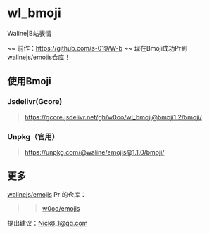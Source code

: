 # wl_bmoji
Waline|B站表情

~~ 前作：https://github.com/s-019/W-b ~~
现在Bmoji成功Pr到[walinejs/emojis](/walinejs/emojis)仓库！

## 使用Bmoji
### Jsdelivr(Gcore)
> https://gcore.jsdelivr.net/gh/w0oo/wl_bmoji@bmoji1.2/bmoji/

### Unpkg（官用）
> https://unpkg.com/@waline/emojis@1.1.0/bmoji/

## 更多
[walinejs/emojis](/walinejs/emojis) Pr 的仓库：    
>> [w0oo/emojis](w0oo/emojis)

提出建议：Nick8_1@qq.com
